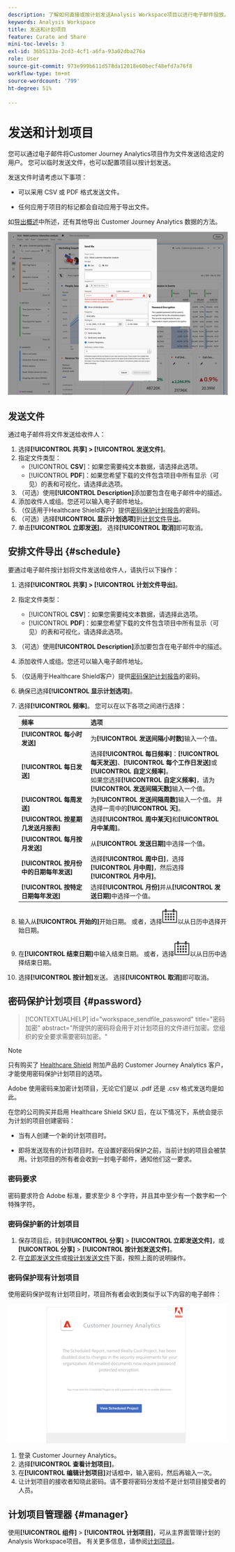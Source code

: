 ```yaml
---
description: 了解如何直接或按计划发送Analysis Workspace项目以进行电子邮件投放。
keywords: Analysis Workspace
title: 发送和计划项目
feature: Curate and Share
mini-toc-levels: 3
exl-id: 36b5133a-2cd3-4cf1-a6fa-93a02dba276a
role: User
source-git-commit: 973e999b611d578da12018e60becf48efd7a76f8
workflow-type: tm+mt
source-wordcount: '799'
ht-degree: 51%

---
```


# 发送和计划项目

您可以通过电子邮件将Customer Journey Analytics项目作为文件发送给选定的用户。 您可以临时发送文件，也可以配置项目以按计划发送。

发送文件时请考虑以下事项：

* 可以采用 CSV 或 PDF 格式发送文件。

* 任何应用于项目的标记都会自动应用于导出文件。

如[导出概述](/help/analysis-workspace/export/export-project-overview.md)中所述，还有其他导出 Customer Journey Analytics 数据的方法。

![发送文件](assets/send-file.png)

## 发送文件

通过电子邮件将文件发送给收件人：

1. 选择&#x200B;**[!UICONTROL 共享] > [!UICONTROL 发送文件]**。
1. 指定文件类型：
   * [!UICONTROL **CSV**]：如果您需要纯文本数据，请选择此选项。
   * [!UICONTROL **PDF**]：如果您希望下载的文件包含项目中所有显示（可见）的表和可视化，请选择此选项。
1. （可选）使用&#x200B;**[!UICONTROL Description]**&#x200B;添加要包含在电子邮件中的描述。
1. 添加收件人或组。您还可以输入电子邮件地址。
1. （仅适用于Healthcare Shield客户）提供[密码保护计划报告](#password-protect-a-new-scheduled-project)的密码。
1. （可选）选择&#x200B;**[!UICONTROL 显示计划选项]**&#x200B;到[计划文件导出](#schedule-file-export)。
1. 单击&#x200B;**[!UICONTROL 立即发送]**。 选择&#x200B;**[!UICONTROL 取消]**&#x200B;即可取消。


## 安排文件导出 {#schedule}

要通过电子邮件按计划将文件发送给收件人，请执行以下操作：

1. 选择&#x200B;**[!UICONTROL 共享] > [!UICONTROL 计划文件导出]**。
1. 指定文件类型：
   * [!UICONTROL **CSV**]：如果您需要纯文本数据，请选择此选项。
   * [!UICONTROL **PDF**]：如果您希望下载的文件包含项目中所有显示（可见）的表和可视化，请选择此选项。
1. （可选）使用&#x200B;**[!UICONTROL Description]**&#x200B;添加要包含在电子邮件中的描述。
1. 添加收件人或组。您还可以输入电子邮件地址。
1. （仅适用于Healthcare Shield客户）提供[密码保护计划报告](#password-protect-a-new-scheduled-project)的密码。
1. 确保已选择&#x200B;**[!UICONTROL 显示计划选项]**。
1. 选择&#x200B;**[!UICONTROL 频率]**。 您可以在以下各项之间进行选择：

   | 频率 | 选项 |
   |---|---|
   | **[!UICONTROL 每小时发送]** | 为&#x200B;**[!UICONTROL 发送间隔小时数]**&#x200B;输入一个值。 |
   | **[!UICONTROL 每日发送]** | 选择&#x200B;**[!UICONTROL 每日频率]**：**[!UICONTROL 每天发送]**、**[!UICONTROL 每个工作日发送]**&#x200B;或&#x200B;**[!UICONTROL 自定义频率]**。<br/>如果您选择&#x200B;**[!UICONTROL 自定义频率]**，请为&#x200B;**[!UICONTROL 发送间隔天数]**&#x200B;输入一个值。 |
   | **[!UICONTROL 每周发送]** | 为&#x200B;**[!UICONTROL 发送间隔周数]**&#x200B;输入一个值。 并选择一周中的&#x200B;**[!UICONTROL 天]**。 |
   | **[!UICONTROL 按星期几发送月报表]** | 选择&#x200B;**[!UICONTROL 周中某天]**&#x200B;和&#x200B;**[!UICONTROL 月中某周]**。 |
   | **[!UICONTROL 每月按月发送]** | 从&#x200B;**[!UICONTROL 发送日期]**&#x200B;中选择一个值。 |
   | **[!UICONTROL 按月份中的日期每年发送]** | 选择&#x200B;**[!UICONTROL 周中日]**，选择&#x200B;**[!UICONTROL 月中周]**，然后选择&#x200B;**[!UICONTROL 月中月]**。 |
   | **[!UICONTROL 按特定日期每年发送]** | 选择&#x200B;**[!UICONTROL 月份]**&#x200B;并从&#x200B;**[!UICONTROL 发送日期]**&#x200B;中选择一个值。 |

1. 输入从&#x200B;**[!UICONTROL 开始的]**&#x200B;开始日期。 或者，选择![日历](/help/assets/icons/Calendar.svg)以从日历中选择开始日期。

1. 在&#x200B;**[!UICONTROL 结束日期]**&#x200B;中输入结束日期。 或者，选择![日历](/help/assets/icons/Calendar.svg)以从日历中选择结束日期。
1. 选择&#x200B;**[!UICONTROL 按计划]**&#x200B;发送。 选择&#x200B;**[!UICONTROL 取消]**&#x200B;即可取消。


## 密码保护计划项目 {#password}

<!-- markdownlint-disable MD034 -->

>[!CONTEXTUALHELP]
>id="workspace_sendfile_password"
>title="密码加密"
>abstract="所提供的密码将会用于对计划项目的文件进行加密。您组织的安全要求需要密码加密。"

<!-- markdownlint-enable MD034 -->


>[!NOTE]
>
>只有购买了 [Healthcare Shield](https://business.adobe.com/solutions/industries/healthcare.html) 附加产品的 Customer Journey Analytics 客户，才能使用密码保护计划项目的选项。

Adobe 使用密码来加密计划项目，无论它们是以 .pdf 还是 .csv 格式发送均是如此。

在您的公司购买并启用 Healthcare Shield SKU 后，在以下情况下，系统会提示为计划的项目创建密码：

* 当有人创建一个新的计划项目时。

* 即将发送现有的计划项目时。在设置好密码保护之前，当前计划的项目会被禁用。计划项目的所有者会收到一封电子邮件，通知他们这一要求。

### 密码要求

密码要求符合 Adobe 标准，要求至少 8 个字符，并且其中至少有一个数字和一个特殊字符。

### 密码保护新的计划项目

1. 保存项目后，转到&#x200B;**[!UICONTROL 分享]** > **[!UICONTROL 立即发送文件]**，或&#x200B;**[!UICONTROL 分享]** > **[!UICONTROL 按计划发送文件]**。
1. 在[立即发送文件](https://experienceleague.adobe.com/docs/analytics-platform/using/cja-workspace/export/t-schedule-report.html#now)或[按计划发送文件](https://experienceleague.adobe.com/docs/analytics-platform/using/cja-workspace/export/t-schedule-report.html#schedule)下面，按照上面的说明操作。

### 密码保护现有计划项目

使用密码保护现有计划项目时，项目所有者会收到类似于以下内容的电子邮件：

![出现 Customer Journey Analytics 电子邮件通知表明您的组织需要进行密码加密。](assets/email-password.png)

1. 登录 Customer Journey Analytics。
1. 选择&#x200B;**[!UICONTROL 查看计划项目]**。
1. 在&#x200B;**[!UICONTROL 编辑计划项目]**&#x200B;对话框中，输入密码，然后再输入一次。
1. 让计划项目的接收者知晓此密码。请不要将密码分发给不是计划项目接受者的人员。



## 计划项目管理器 {#manager}

使用&#x200B;**[!UICONTROL 组件]** > **[!UICONTROL 计划项目]**，可从主界面管理计划的Analysis Workspace项目。 有关更多信息，请参阅[计划项目](/help/components/scheduled-projects-manager.md)。
